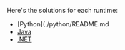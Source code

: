 Here's the solutions for each runtime:

- [Python](./python/README.md
- [Java](./java/README.md)
- [.NET](./dotnet/README.md)
